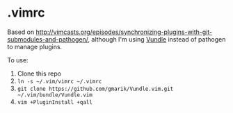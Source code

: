 .vimrc
===
Based on http://vimcasts.org/episodes/synchronizing-plugins-with-git-submodules-and-pathogen/, although I'm using [Vundle](https://github.com/gmarik/Vundle.vim) instead of pathogen to manage plugins.

To use:

1. Clone this repo
2. `ln -s ~/.vim/vimrc ~/.vimrc`
3. `git clone https://github.com/gmarik/Vundle.vim.git ~/.vim/bundle/Vundle.vim`
4. `vim +PluginInstall +qall` 
